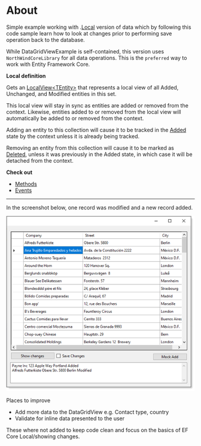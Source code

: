 ﻿# About

Simple example working with .[Local](https://docs.microsoft.com/en-us/dotnet/api/microsoft.entityframeworkcore.dbset-1.local?view=efcore-5.0) version of data which by following this code sample learn how to look at changes prior to performing save operation back to the database.

While DataGridViewExample is self-contained, this version uses `NorthWindCoreLibrary` for all data operations. This is the `preferred` way to work with Entity Framework Core. 

**Local definition**

Gets an [LocalView&lt;TEntity&gt;](https://docs.microsoft.com/en-us/dotnet/api/microsoft.entityframeworkcore.changetracking.localview-1?view=efcore-5.0) that represents a local view of all Added, Unchanged, and Modified entities in this set.

This local view will stay in sync as entities are added or removed from the context. Likewise, entities added to or removed from the local view will automatically be added to or removed from the context.

Adding an entity to this collection will cause it to be tracked in the [Added](https://docs.microsoft.com/en-us/dotnet/api/microsoft.entityframeworkcore.entitystate?view=efcore-5.0#Microsoft_EntityFrameworkCore_EntityState_Added) state by the context unless it is already being tracked.

Removing an entity from this collection will cause it to be marked as [Deleted](https://docs.microsoft.com/en-us/dotnet/api/microsoft.entityframeworkcore.entitystate?view=efcore-5.0#Microsoft_EntityFrameworkCore_EntityState_Deleted), unless it was previously in the Added state, in which case it will be detached from the context.

**Check out** 
- [Methods](https://docs.microsoft.com/en-us/dotnet/api/microsoft.entityframeworkcore.entitystate?view=efcore-5.0#Microsoft_EntityFrameworkCore_EntityState_Deleted)
- [Events](https://docs.microsoft.com/en-us/dotnet/api/microsoft.entityframeworkcore.changetracking.localview-1?view=efcore-5.0#events)
 
---

In the screenshot below, one record was modified and a new record added.

![screen](assets/gridBindLocal.png)

Places to improve

- Add more data to the DataGridView e.g. Contact type, country
- Validate for inline data presented to the user

These where not added to keep code clean and focus on the basics of EF Core Local/showing changes.